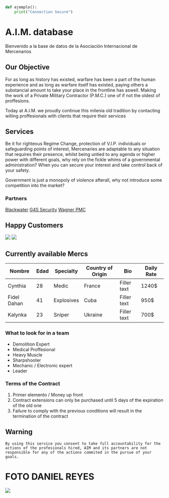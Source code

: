 
```python
def ejemplo():
    print("Connection Secure")
```


# A.I.M. database

Bienvenido a la base de datos de la Asociación Internacional de Mercenarios

## Our Objective

For as long as history has existed, warfare has been a part of the human experience and as long as warfare itself has existed, paying others a substancial amount to take your place in the frontline has aswell. Making the work of a Private Military Contractor (P.M.C.) one of if not the oldest of proffesions. 

Today at A.I.M. we proudly continue this milenia old tradition by contacting willing proffesionals with clients that require their services

## Services

Be it for righteous Regime Change, protection of V.I.P. individuals or safeguarding points of interest, Mercenaries are adaptable to any situation that requires their presence, whilst being untied to any agenda or higher power with different goals, why rely on the fickle whims of a governmental administration? When you can secure your interest and take control back of your safety. 

Government is just a monopoly of violence afterall, why not introduce some competition into the market? 

### Partners

[Blackwater](https://es.wikipedia.org/wiki/Academi)
[G4S Security](https://es.wikipedia.org/wiki/G4S)
[Wagner PMC](https://www.youtube.com/watch?v=wf1GvEmWbb4)


## Happy Customers
![](merc.png)
![](MacKenzieSlcu.png)



## Currently available Mercs

| Nombre         | Edad | Specialty  |Country of Origin|      Bio     | Daily Rate |
|----------------|------|------------|-----------------|--------------|------------|
| Cynthia        | 28   |   Medic    |     France      | Filler text  |    1240$   |
| Fidel Dahan    | 41   | Explosives |      Cuba       | Filler text  |     950$   |
| Kalynka        | 23   | Sniper     |     Ukraine     | Filler text  |     700$   |


### What to look for in a team

- Demolition Expert
- Medical Proffesional
- Heavy Muscle
- Sharpshooter
- Mechanic / Electronic expert
- Leader

### Terms of the Contract 

1. Primer elemento  / Money up front
2. Contract extensions can only be purchased until 5 days of the expiration of the old one
3. Failure to comply with the previous conditions will result in the termination of the contract


## Warning

`By using this service you consent to take full accountability for the actions of the profesionals hired, AIM and its partners are not responsible for any of the actions commited in the pursue of your goals.`

# FOTO DANIEL REYES
![](perro.JPG)